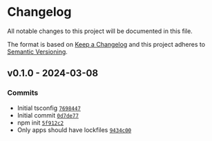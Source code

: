 # Changelog

All notable changes to this project will be documented in this file.

The format is based on [Keep a Changelog](https://keepachangelog.com/en/1.0.0/)
and this project adheres to [Semantic Versioning](https://semver.org/spec/v2.0.0.html).

## v0.1.0 - 2024-03-08

### Commits

- Initial tsconfig [`7698447`](https://github.com/ljharb/tsconfig/commit/76984472642adec7382f5dcfc317b3ca837757d5)
- Initial commit [`0d7de77`](https://github.com/ljharb/tsconfig/commit/0d7de7732696792ecdff171e7ac97934c0fad1db)
- npm init [`5f912c2`](https://github.com/ljharb/tsconfig/commit/5f912c29a8127c730d2b09576de37f7038ea73ab)
- Only apps should have lockfiles [`9434c00`](https://github.com/ljharb/tsconfig/commit/9434c006d13783512874ced82aaa6c9c6e48de66)
